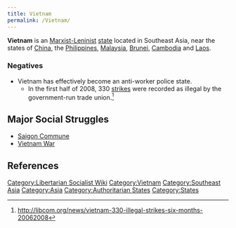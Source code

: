 ```yaml
---
title: Vietnam
permalink: /Vietnam/
---
```


**Vietnam** is an
[Marxist-Leninist](Marxism-Leninism_in_Practice "wikilink")
[state](List_of_States "wikilink") located in Southeast Asia, near the
states of [China](China "wikilink"), the
[Philippines](Philippines "wikilink"), [Malaysia](Malaysia "wikilink"),
[Brunei](Brunei "wikilink"), [Cambodia](Cambodia "wikilink") and
[Laos](Laos "wikilink").

### Negatives

- Vietnam has effectively become an anti-worker police state.
  - In the first half of 2008, 330 [strikes](Strike "wikilink") were
    recorded as illegal by the government-run trade union.[^1]

## Major Social Struggles

- [Saigon Commune](Saigon_Commune "wikilink")
- [Vietnam War](Vietnam_War "wikilink")

## References

<references />

[Category:Libertarian Socialist
Wiki](Category:Libertarian_Socialist_Wiki "wikilink")
[Category:Vietnam](Category:Vietnam "wikilink") [Category:Southeast
Asia](Category:Southeast_Asia "wikilink")
[Category:Asia](Category:Asia "wikilink") [Category:Authoritarian
States](Category:Authoritarian_States "wikilink")
[Category:States](Category:States "wikilink")

[^1]: <http://libcom.org/news/vietnam-330-illegal-strikes-six-months-20062008>